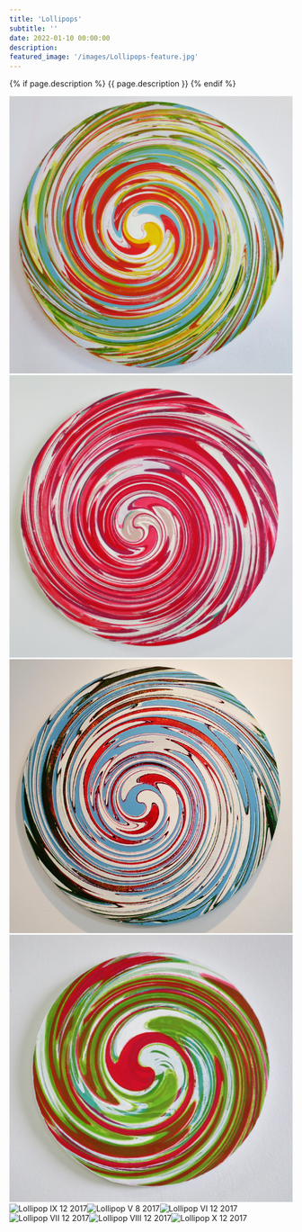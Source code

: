 ```yaml
---
title: 'Lollipops'
subtitle: ''
date: 2022-01-10 00:00:00
description: 
featured_image: '/images/Lollipops-feature.jpg'
---
```


{% if page.description %}
{{ page.description }}
{% endif %}

<div class="gallery" data-columns="2">
    <img src="/images/Lollipops-Lollipop_I_16_2017.jpg" alt="Lollipop I 16 2017"><img src="/images/Lollipops-Lollipop_II_16_2017.jpg" alt="Lollipop II 16 2017"><img src="/images/Lollipops-Lollipop_III_16_2017.jpg" alt="Lollipop III 16 2017"><img src="/images/Lollipops-Lollipop_IV_8_2017.jpg" alt="Lollipop IV 8 2017"><img src="/images/Lollipops-Lollipop_IX_12_2017.jpg" alt="Lollipop IX 12 2017"><img src="/images/Lollipops-Lollipop_V_8_2017.jpg" alt="Lollipop V 8 2017"><img src="/images/Lollipops-Lollipop_VI_12_2017.jpg" alt="Lollipop VI 12 2017"><img src="/images/Lollipops-Lollipop_VII_12_2017.jpg" alt="Lollipop VII 12 2017"><img src="/images/Lollipops-Lollipop_VIII_12_2017.jpg" alt="Lollipop VIII 12 2017"><img src="/images/Lollipops-Lollipop_X_12_2017.jpg" alt="Lollipop X 12 2017">
</div>
